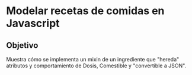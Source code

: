# Modelar recetas de comidas en Javascript

## Objetivo
Muestra cómo se implementa un mixin de un ingrediente que 
"hereda" atributos y comportamiento de Dosis, Comestible y "convertible a JSON".
